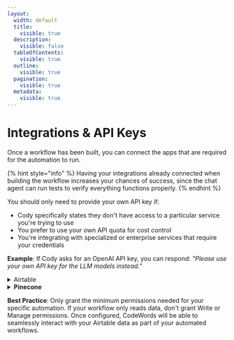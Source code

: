 ```yaml
---
layout:
  width: default
  title:
    visible: true
  description:
    visible: false
  tableOfContents:
    visible: true
  outline:
    visible: true
  pagination:
    visible: true
  metadata:
    visible: true
---
```


# Integrations & API Keys

Once a workflow has been built, you can connect the apps that are required for the automation to run.

{% hint style="info" %}
Having your integrations already connected when building the workflow increases your chances of success, since the chat agent can run tests to verify everything functions properly.
{% endhint %}

You should only need to provide your own API key if:

* Cody specifically states they don't have access to a particular service you're trying to use
* You prefer to use your own API quota for cost control
* You're integrating with specialized or enterprise services that require your credentials

**Example**: If Cody asks for an OpenAI API key, you can respond: _"Please use your own API key for the LLM models instead."_

<details>

<summary>Airtable</summary>

To connect CodeWords with your Airtable data, you'll need to provide an API Key that has access to your Workspaces and Bases Getting your Airtable API Key is straightforward:

* In your Airtable Account, navigate to the Builder Hub from the dropdown menu options when you click on your profile section
* Once in Builder Hub, look for the Personal Access Token option under the Developers section
* Select "Create a token" and provide a descriptive name for your CodeWords integration
* Choose the appropriate Scopes that you want CodeWords to be able to perform with your data
  * **Read** - Allows CodeWords to view and extract data from your bases
  * **Write** - Enables CodeWords to add and modify records in your bases
  * **Manage** - Gives CodeWords full control to create, modify, and delete bases and workspaces
* Add the specific bases that CodeWords can access, or choose "Add all resources" to give access to everything in your account
* Copy the generated token and paste it into your CodeWords workflow when prompted

</details>

<details>

<summary><strong>Pinecone</strong></summary>

Once an account is created on Pinecone, an API key is generated by default. You can access this from the API keys section on the right menu.

You can create an Index or use an existing Index from Pinecone by using codewords using the API Key.

</details>

**Best Practice**: Only grant the minimum permissions needed for your specific automation. If your workflow only reads data, don't grant Write or Manage permissions. Once configured, CodeWords will be able to seamlessly interact with your Airtable data as part of your automated workflows.



